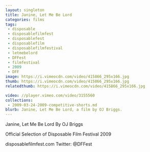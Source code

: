 ```yaml
---
layout: singleton
title: Janine, Let Me Be Lord
categories: films
tags:
 - disposable
 - disposablefilmfest
 - disposablefest
 - disposablefilm
 - disposablefilmfestival
 - letmebelord
 - DFFest
 - filmfestival
 - 2009
 - DFF
image: https://i.vimeocdn.com/video/415866_295x166.jpg
thumb: https://i.vimeocdn.com/video/415866_295x166.jpg
relatedthumb: https://i.vimeocdn.com/video/415866_295x166.jpg

video: //player.vimeo.com/video/3155560
collections:
 - 2009-03-24-2009-competitive-shorts.md
blurb: Janine, Let Me Be Lord, a film by OJ Briggs.
---
```


Janine, Let Me Be Lord
By OJ Briggs

Official Selection of Disposable Film Festival 2009

disposablefilmfest.com
Twitter: @DFFest